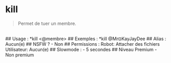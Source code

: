 # kill

> Permet de tuer un membre.

<br>
## Usage :
*kill <@membre>
## Exemples :
*kill @Mr¤KayJayDee
## Alias :
Aucun(e)
## NSFW ?
- Non
## Permissions :
Robot: Attacher des fichiers
<br>
Utilisateur: Aucun(e)
## Slowmode :
- 5 secondes
## Niveau Premium
- Non premium